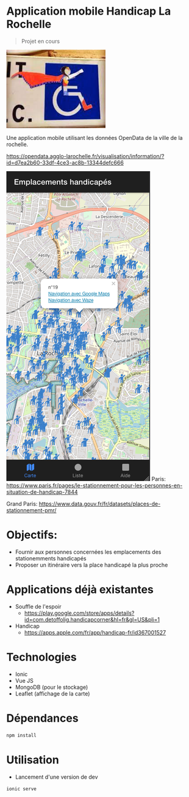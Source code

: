 # Application mobile Handicap La Rochelle

> Projet en cours

![img.png](img.png)

Une application mobile utilisant les données OpenData de la ville de la rochelle.

https://opendata.agglo-larochelle.fr/visualisation/information/?id=d7ea2b60-33df-4ce3-ac8b-13344defc666

![img_3.png](img_3.png)
Paris:
https://www.paris.fr/pages/le-stationnement-pour-les-personnes-en-situation-de-handicap-7844

Grand Paris:
https://www.data.gouv.fr/fr/datasets/places-de-stationnement-pmr/

# Objectifs:
* Fournir aux personnes concernées les emplacements des stationemments handicapés
* Proposer un itinéraire vers la place handicapé la plus proche

# Applications déjà existantes

* Souffle de l'espoir
  * https://play.google.com/store/apps/details?id=com.detoffolig.handicapcorner&hl=fr&gl=US&pli=1
* Handicap
  * https://apps.apple.com/fr/app/handicap-fr/id367001527

# Technologies

* Ionic
* Vue JS
* MongoDB (pour le stockage)
* Leaflet (affichage de la carte)

# Dépendances

```bash
npm install
```
# Utilisation

* Lancement d'une version de dev
```bash
ionic serve
```
